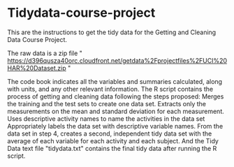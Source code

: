 # Tidydata-course-project
This are the instructions to get the tidy data for the Getting and Cleaning Data Course Project. 

The raw data is a zip file " https://d396qusza40orc.cloudfront.net/getdata%2Fprojectfiles%2FUCI%20HAR%20Dataset.zip "

The code book indicates all the variables and summaries calculated, along with units, and any other relevant information. 
The R script contains the process of getting and cleaning data following the steps proposed: 
                                      Merges the training and the test sets to create one data set.
                                      Extracts only the measurements on the mean and standard deviation for each measurement. 
                                      Uses descriptive activity names to name the activities in the data set
                                      Appropriately labels the data set with descriptive variable names. 
                                      From the data set in step 4, creates a second, independent tidy data set with the average of each variable for each activity and each subject.
And the Tidy Data text file "tidydata.txt" contains the final tidy data after running the R script.
